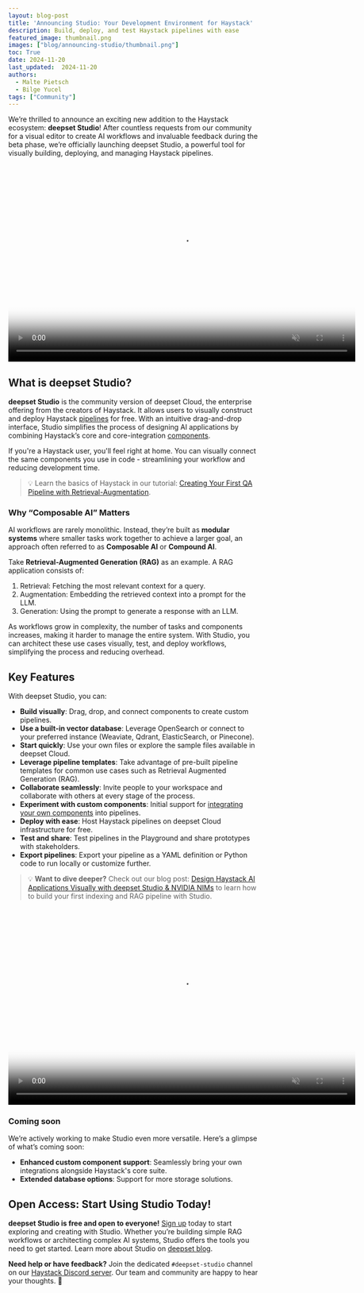 ```yaml
---
layout: blog-post
title: 'Announcing Studio: Your Development Environment for Haystack'
description: Build, deploy, and test Haystack pipelines with ease
featured_image: thumbnail.png
images: ["blog/announcing-studio/thumbnail.png"]
toc: True
date: 2024-11-20
last_updated:  2024-11-20
authors:
  - Malte Pietsch
  - Bilge Yucel
tags: ["Community"]
---	
```


We’re thrilled to announce an exciting new addition to the Haystack ecosystem: **deepset Studio**! After countless requests from our community for a visual editor to create AI workflows and invaluable feedback during the beta phase, we’re officially launching deepset Studio, a powerful tool for visually building, deploying, and managing Haystack pipelines.

<video autoplay loop muted playsinline poster="/images/studio-image.png" width="700" height="398" class="responsive"><source src="/images/studio.mp4" type="video/mp4"></video>

## What is deepset Studio?

**deepset Studio** is the community version of deepset Cloud, the enterprise offering from the creators of Haystack. It allows users to visually construct and deploy Haystack [pipelines](https://docs.haystack.deepset.ai/docs/pipelines) for free. With an intuitive drag-and-drop interface, Studio simplifies the process of designing AI applications by combining Haystack’s core and core-integration [components](https://docs.haystack.deepset.ai/docs/components). 

If you're a Haystack user, you'll feel right at home. You can visually connect the same components you use in code - streamlining your workflow and reducing development time.

> 💡 Learn the basics of Haystack in our tutorial: [Creating Your First QA Pipeline with Retrieval-Augmentation](https://haystack.deepset.ai/tutorials/27_first_rag_pipeline).
> 

### Why “Composable AI” Matters

AI workflows are rarely monolithic. Instead, they’re built as **modular systems** where smaller tasks work together to achieve a larger goal, an approach often referred to as **Composable AI** or **Compound AI**.

Take **Retrieval-Augmented Generation (RAG)** as an example. A RAG application consists of:

1. Retrieval: Fetching the most relevant context for a query.
2. Augmentation: Embedding the retrieved context into a prompt for the LLM.
3. Generation: Using the prompt to generate a response with an LLM.

As workflows grow in complexity, the number of tasks and components increases, making it harder to manage the entire system. With Studio, you can architect these use cases visually, test, and deploy workflows, simplifying the process and reducing overhead.

## Key Features

With deepset Studio, you can:

- **Build visually**: Drag, drop, and connect components to create custom pipelines.
- **Use a built-in vector database**: Leverage OpenSearch or connect to your preferred instance (Weaviate, Qdrant, ElasticSearch, or Pinecone).
- **Start quickly**: Use your own files or explore the sample files available in deepset Cloud.
- **Leverage pipeline templates**:  Take advantage of pre-built pipeline templates for common use cases such as Retrieval Augmented Generation (RAG).
- **Collaborate seamlessly**: Invite people to your workspace and collaborate with others at every stage of the process.
- **Experiment with custom components**: Initial support for [integrating your own components](https://docs.cloud.deepset.ai/docs/create-a-custom-component) into pipelines.
- **Deploy with ease**: Host Haystack pipelines on deepset Cloud infrastructure for free.
- **Test and share**: Test pipelines in the Playground and share prototypes with stakeholders.
- **Export pipelines**: Export your pipeline as a YAML definition or Python code to run locally or customize further.

> 💡 **Want to dive deeper?** Check out our blog post: [Design Haystack AI Applications Visually with deepset Studio & NVIDIA NIMs](https://haystack.deepset.ai/blog/deepset-studio-and-nvidia-nims) to learn how to build your first indexing and RAG pipeline with Studio.

<video autoplay loop muted playsinline poster="/images/studio-image.png" width="700" height="398" class="responsive"><source src="/images/studio-playground.mp4" type="video/mp4"></video>

### Coming soon

We’re actively working to make Studio even more versatile. Here’s a glimpse of what’s coming soon:

- **Enhanced custom component support**: Seamlessly bring your own integrations alongside Haystack's core suite.
- **Extended database options**: Support for more storage solutions.

## Open Access: Start Using Studio Today!

**deepset Studio is free and open to everyone!** [Sign up](https://landing.deepset.ai/deepset-studio-signup) today to start exploring and creating with Studio. Whether you’re building simple RAG workflows or architecting complex AI systems, Studio offers the tools you need to get started. Learn more about Studio on [deepset blog](https://www.deepset.ai/blog/introducing-deepset-studio-visual-ai-builder).

**Need help or have feedback?** Join the dedicated `#deepset-studio` channel on our [Haystack Discord server](https://discord.com/invite/VBpFzsgRVF). Our team and community are happy to hear your thoughts. 🧡